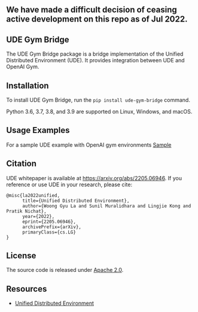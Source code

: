 ## We have made a difficult decision of ceasing active development on this repo as of Jul 2022.

## UDE Gym Bridge

The UDE Gym Bridge package is a bridge implementation of the Unified Distributed Environment (UDE). It provides integration between UDE and OpenAI Gym. 

## Installation

To install UDE Gym Bridge, run the `pip install ude-gym-bridge` command.

Python 3.6, 3.7, 3.8, and 3.9 are supported on Linux, Windows, and macOS.

## Usage Examples

For a sample UDE example with OpenAI gym environments [Sample](https://github.com/aws-deepracer/ude-gym-bridge/blob/main/docker/README.md)

## Citation

UDE whitepaper is available at https://arxiv.org/abs/2205.06946.
If you reference or use UDE in your research, please cite:

```
@misc{la2022unified,
      title={Unified Distributed Environment}, 
      author={Woong Gyu La and Sunil Muralidhara and Lingjie Kong and Pratik Nichat},
      year={2022},
      eprint={2205.06946},
      archivePrefix={arXiv},
      primaryClass={cs.LG}
}
```

## License

The source code is released under [Apache 2.0](https://aws.amazon.com/apache-2-0/).

## Resources
* [Unified Distributed Environment](https://github.com/aws-deepracer/ude)
